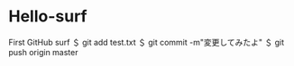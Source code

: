 # Hello-surf
First GitHub surf
＄ git add test.txt
＄ git commit -m"変更してみたよ"
＄ git push origin master
